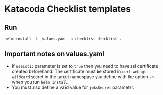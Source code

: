 # Katacoda Checklist templates

## Run

```bash
helm install -f _values.yaml -n checklist checklist .
```

## Important notes on values.yaml

* If `useIstio` parameter is set to `true` then you need to have ssl certificate created beforehand. The certificate must be stored in `cert-webngt-wildcard` secret in the target namespase you define with the option `-n` when you run `helm install`.
* You must also define a valid value for `jwksSecret` parameter.
